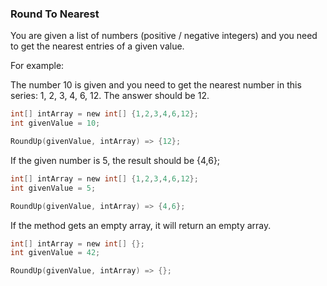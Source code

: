 ### Round To Nearest

You are given a list of numbers (positive / negative integers) and you need to get the nearest entries of a given value.

For example:

The number 10 is given and you need to get the nearest number in this series: 1, 2, 3, 4, 6, 12. The answer should be 12.
```c
int[] intArray = new int[] {1,2,3,4,6,12};
int givenValue = 10;

RoundUp(givenValue, intArray) => {12};
```

If the given number is 5, the result should be {4,6};
```c
int[] intArray = new int[] {1,2,3,4,6,12};
int givenValue = 5;

RoundUp(givenValue, intArray) => {4,6};
```

If the method gets an empty array, it will return an empty array.
```c
int[] intArray = new int[] {};
int givenValue = 42;

RoundUp(givenValue, intArray) => {};
